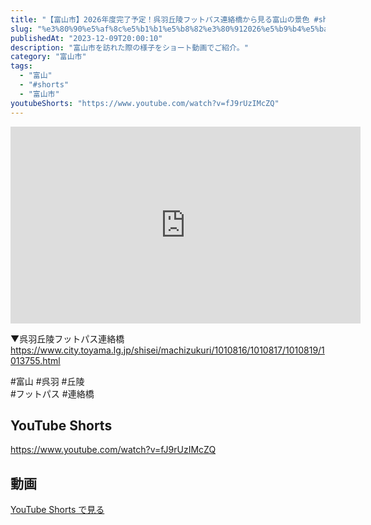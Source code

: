 ```yaml
---
title: "【富山市】2026年度完了予定！呉羽丘陵フットパス連絡橋から見る富山の景色 #shorts"
slug: "%e3%80%90%e5%af%8c%e5%b1%b1%e5%b8%82%e3%80%912026%e5%b9%b4%e5%ba%a6%e5%ae%8c%e4%ba%86%e4%ba%88%e5%ae%9a%ef%bc%81%e5%91%89%e7%be%bd%e4%b8%98%e9%99%b5%e3%83%95%e3%83%83%e3%83%88%e3%83%91%e3%82%b9"
publishedAt: "2023-12-09T20:00:10"
description: "富山市を訪れた際の様子をショート動画でご紹介。"
category: "富山市"
tags: 
  - "富山"
  - "#shorts"
  - "富山市"
youtubeShorts: "https://www.youtube.com/watch?v=fJ9rUzIMcZQ"
---
```


<iframe width="560" height="315" src="https://www.youtube.com/embed/6GDV0QWVb_k" frameborder="0" allowfullscreen></iframe>

▼呉羽丘陵フットパス連絡橋<br />
https://www.city.toyama.lg.jp/shisei/machizukuri/1010816/1010817/1010819/1013755.html

#富山 #呉羽 #丘陵<br />
#フットパス #連絡橋

## YouTube Shorts

https://www.youtube.com/watch?v=fJ9rUzIMcZQ

## 動画

[YouTube Shorts で見る](https://www.youtube.com/watch?v=fJ9rUzIMcZQ)

